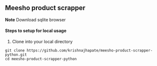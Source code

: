 ## Meesho product scrapper

**Note** Download sqlite browser

#### Steps to setup for local usage

1. Clone into your local directory 

```
git clone https://github.com/krishnajhapate/meesho-product-scrapper-python.git
cd meesho-product-scrapper-python
```


